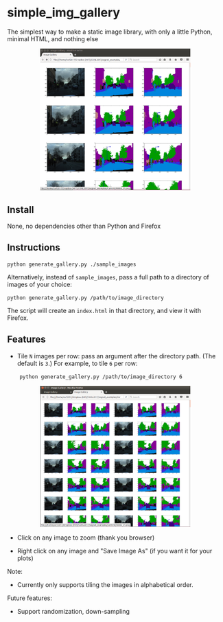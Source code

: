 # simple_img_gallery
The simplest way to make a static image library, with only a little Python, minimal HTML, and nothing else

<p align="center">
  <img src="example.png" width="350"/>
</p>

## Install

None, no dependencies other than Python and Firefox

## Instructions

	python generate_gallery.py ./sample_images

Alternatively, instead of `sample_images`, pass a full path to a directory of images of your choice:

	python generate_gallery.py /path/to/image_directory

The script will create an `index.html` in that directory, and view it with Firefox.

## Features

- Tile `N` images per row: pass an argument after the directory path.  (The default is `3`.)  For example, to tile `6` per row:
	
```
	python generate_gallery.py /path/to/image_directory 6
```
<p align="center">
  <img src="example-6.png" width="350"/>
</p>

- Click on any image to zoom (thank you browser)

- Right click on any image and "Save Image As" (if you want it for your plots)

Note:

- Currently only supports tiling the images in alphabetical order.

Future features:

- Support randomization, down-sampling
